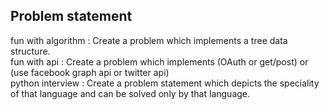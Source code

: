 ## Problem statement

fun with algorithm : Create a problem which implements a tree data structure.  
fun with api : Create a problem which implements (OAuth or get/post) or (use facebook graph api or twitter api)  
python interview :  Create a problem statement which depicts the speciality of that language and can be solved only by that language.
